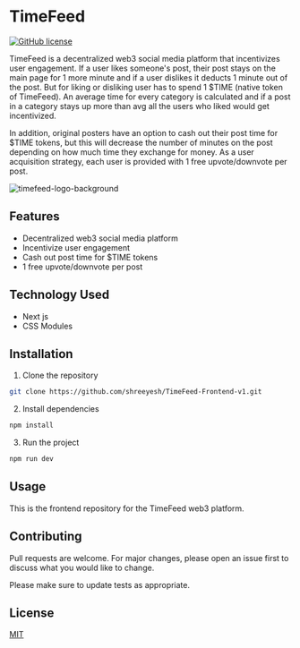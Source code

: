 # TimeFeed
[![GitHub license](https://img.shields.io/badge/license-MIT-blue.svg)](https://github.com/shreeyesh/TimeFeed-Frontend-v1/blob/master/LICENSE)

TimeFeed is a decentralized web3 social media platform that incentivizes user engagement. If a user likes someone's post, their post stays on the main page for 1 more minute and if a user dislikes it deducts 1 minute out of the post. But for liking or disliking user has to spend 1 $TIME (native token of TimeFeed). An average time for every category is calculated and if a post in a category stays up more than avg all the users who liked would get incentivized.

In addition, original posters have an option to cash out their post time for $TIME tokens, but this will decrease the number of minutes on the post depending on how much time they exchange for money. As a user acquisition strategy, each user is provided with 1 free upvote/downvote per post.

![timefeed-logo-background](https://user-images.githubusercontent.com/58028401/215619014-876965d0-b9d2-4a68-acd3-ed9d0244ad2f.png)

## Features

- Decentralized web3 social media platform
- Incentivize user engagement
- Cash out post time for $TIME tokens
- 1 free upvote/downvote per post

## Technology Used

- Next js
- CSS Modules

## Installation

1. Clone the repository

```bash
git clone https://github.com/shreeyesh/TimeFeed-Frontend-v1.git
```

2. Install dependencies

```bash
npm install
```

3. Run the project

```bash
npm run dev
```

## Usage

This is the frontend repository for the TimeFeed web3 platform.

## Contributing

Pull requests are welcome. For major changes, please open an issue first to discuss what you would like to change.

Please make sure to update tests as appropriate.

## License

[MIT](https://github.com/shreeyesh/TimeFeed-Frontend-v1/blob/master/LICENSE)
